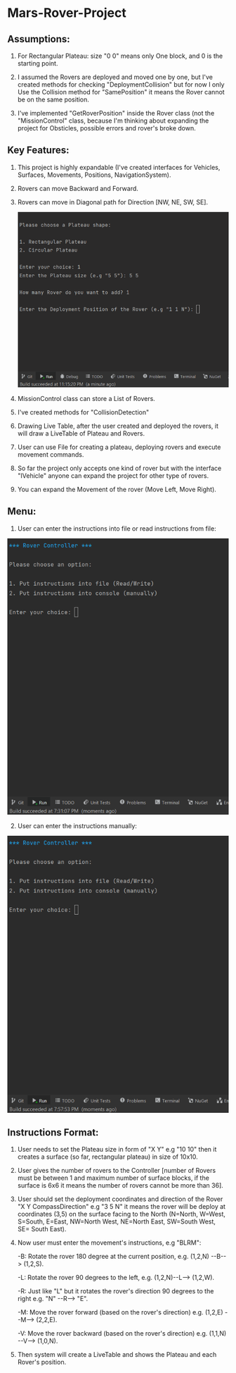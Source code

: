 # Mars-Rover-Project

## Assumptions:

1. For Rectangular Plateau: size "0 0" means only One block, and 0 is the starting point.

2. I assumed the Rovers are deployed and moved one by one, but I've created methods for
   checking "DeploymentCollision" but for now I only Use the Collision method for "SamePosition" it means the Rover cannot be on the same position.
  
3. I've implemented "GetRoverPosition" inside the Rover class (not the "MissionControl" class, because I'm thinking about expanding the project
   for Obsticles, possible errors and rover's broke down.

## Key Features:

1. This project is highly expandable (I've created interfaces for Vehicles, Surfaces, Movements, Positions, NavigationSystem).
2. Rovers can move Backward and Forward.
3. Rovers can move in Diagonal path for Direction [NW, NE, SW, SE].

   ![](https://github.com/vahidkianfar/Mars-Rover-Project/blob/master/Mars-Rover-Project/Gif/Rover-Diagonal.gif)


4. MissionControl class can store a List of Rovers.
5. I've created methods for "CollisionDetection"
6. Drawing Live Table, after the user created and deployed the rovers, it will draw a LiveTable of Plateau and Rovers.
7. User can use File for creating a plateau, deploying rovers and execute movement commands.
8. So far the project only accepts one kind of rover but with the interface "IVehicle" anyone can expand the project for other type of rovers.
9. You can expand the Movement of the rover (Move Left, Move Right).



## Menu:

1. User can enter the instructions into file or read instructions from file:

![](https://github.com/vahidkianfar/Mars-Rover-Project/blob/master/Mars-Rover-Project/Gif/Rover-File.gif)

2. User can enter the instructions manually:

![](https://github.com/vahidkianfar/Mars-Rover-Project/blob/master/Mars-Rover-Project/Gif/Rover-Manually.gif)


## Instructions Format:

1. User needs to set the Plateau size in form of "X Y" e.g "10 10" then it creates a surface (so far, rectangular plateau) in size of 10x10.
2. User gives the number of rovers to the Controller [number of Rovers must be between 1 and maximum number of surface blocks, if the surface is 6x6 it means the number of rovers cannot be more than 36].
3. User should set the deployment coordinates and direction of the Rover "X Y CompassDirection" e.g "3 5 N" it means the rover will be deploy at
   coordinates (3,5) on the surface facing to the North (N=North, W=West, S=South, E=East, NW=North West, NE=North East, SW=South West, SE= South East).
 
4. Now user must enter the movement's instructions, e.g "BLRM":

      -B: Rotate the rover 180 degree at the current position, e.g. (1,2,N) --B--> (1,2,S).
  
      -L: Rotate the rover 90 degrees to the left, e.g. (1,2,N)--L--> (1,2,W).
  
      -R: Just like "L" but it rotates the rover's direction 90 degrees to the right e.g. "N" --R--> "E".
  
      -M: Move the rover forward (based on the rover's direction) e.g. (1,2,E) --M--> (2,2,E).
      
      -V: Move the rover backward (based on the rover's direction) e.g. (1,1,N) --V--> (1,0,N).
 
  
  
5. Then system will create a LiveTable and shows the Plateau and each Rover's position.

